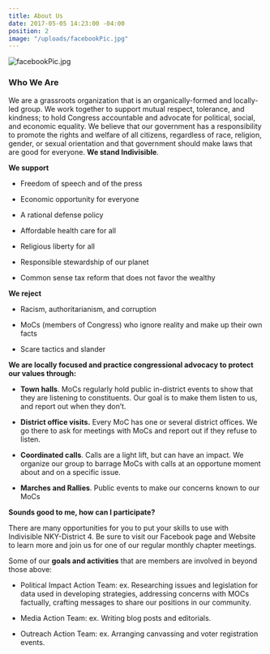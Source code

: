 ```yaml
---
title: About Us
date: 2017-05-05 14:23:00 -04:00
position: 2
image: "/uploads/facebookPic.jpg"
---
```


![facebookPic.jpg](/uploads/facebookPic.jpg)

### Who We Are

We are a grassroots organization that is an organically-formed and locally-led group. We work together to support mutual respect, tolerance, and kindness; to hold Congress accountable and advocate for political, social, and economic equality. We believe that our government has a responsibility to promote the rights and welfare of all citizens, regardless of race, religion, gender, or sexual orientation and that government should make laws that are good for everyone. **We stand Indivisible**.

**We support**

* Freedom of speech and of the press

* Economic opportunity for everyone

* A rational defense policy

* Affordable health care for all

* Religious liberty for all

* Responsible stewardship of our planet

* Common sense tax reform that does not favor the wealthy

**We reject**

* Racism, authoritarianism, and corruption

* MoCs (members of Congress) who ignore reality and make up their own facts

* Scare tactics and slander

**We are locally focused and practice congressional advocacy to protect our values through:**

* **Town halls**. MoCs regularly hold public in-district events to show that they are listening to constituents. Our goal is to make them listen to us, and report out when they don’t.

* **District office visits.** Every MoC has one or several district offices. We go there to ask for meetings with MoCs and report out if they refuse to listen.

* **Coordinated calls**. Calls are a light lift, but can have an impact. We organize our group to barrage MoCs with calls at an opportune moment about and on a specific issue.

* **Marches and Rallies**. Public events to make our concerns known to our MoCs

**Sounds good to me, how can I participate?**

There are many opportunities for you to put your skills to use with Indivisible NKY-District 4. Be sure to visit our Facebook page and Website to learn more and join us for one of our regular monthly chapter meetings.

Some of our **goals and activities** that are members are involved in beyond those above:

* Political Impact Action Team: ex. Researching issues and legislation for data used in developing strategies, addressing concerns with MOCs factually, crafting messages to share our positions in our community.

* Media Action Team: ex. Writing blog posts and editorials.

* Outreach Action Team: ex. Arranging canvassing and voter registration events.